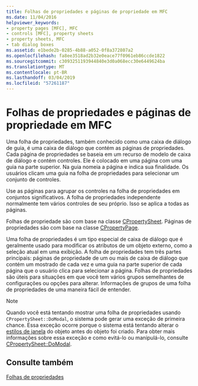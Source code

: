 ```yaml
---
title: Folhas de propriedades e páginas de propriedade em MFC
ms.date: 11/04/2016
helpviewer_keywords:
- property pages [MFC], MFC
- controls [MFC], property sheets
- property sheets, MFC
- tab dialog boxes
ms.assetid: e1bede2b-0285-4b88-a052-0f8a372807a2
ms.openlocfilehash: fa8ee3518ad2b32e0eace77f0961eb86ccde1822
ms.sourcegitcommit: c3093251193944840e3d0a068ecc30e6449624ba
ms.translationtype: MT
ms.contentlocale: pt-BR
ms.lasthandoff: 03/04/2019
ms.locfileid: "57261187"
---
```

# <a name="property-sheets-and-property-pages-in-mfc"></a>Folhas de propriedades e páginas de propriedade em MFC

Uma folha de propriedades, também conhecido como uma caixa de diálogo de guia, é uma caixa de diálogo que contém as páginas de propriedades. Cada página de propriedades se baseia em um recurso de modelo de caixa de diálogo e contém controles. Ele é colocado em uma página com uma guia na parte superior. Na guia nomeia a página e indica sua finalidade. Os usuários clicam uma guia na folha de propriedades para selecionar um conjunto de controles.

Use as páginas para agrupar os controles na folha de propriedades em conjuntos significativos. A folha de propriedades independente normalmente tem vários controles de seu próprio. Isso se aplica a todas as páginas.

Folhas de propriedade são com base na classe [CPropertySheet](../mfc/reference/cpropertysheet-class.md). Páginas de propriedades são com base na classe [CPropertyPage](../mfc/reference/cpropertypage-class.md).

Uma folha de propriedades é um tipo especial de caixa de diálogo que é geralmente usado para modificar os atributos de um objeto externo, como a seleção atual em uma exibição. A folha de propriedades tem três partes principais: páginas de propriedade de um ou mais de caixa de diálogo que contém um mostrado de cada vez e uma guia na parte superior de cada página que o usuário clica para selecionar a página. Folhas de propriedades são úteis para situações em que você tem vários grupos semelhantes de configurações ou opções para alterar. Informações de grupos de uma folha de propriedades de uma maneira fácil de entender.

> [!NOTE]
>  Quando você está tentando mostrar uma folha de propriedades usando `CPropertySheet::DoModal`, o sistema pode gerar uma exceção de primeira chance. Essa exceção ocorre porque o sistema está tentando alterar o [estilos de janela](../mfc/reference/styles-used-by-mfc.md#window-styles) do objeto antes do objeto foi criado. Para obter mais informações sobre essa exceção e como evitá-lo ou manipulá-lo, consulte [CPropertySheet::DoModal](../mfc/reference/cpropertysheet-class.md#domodal).

## <a name="see-also"></a>Consulte também

[Folhas de propriedades](../mfc/property-sheets-mfc.md)
